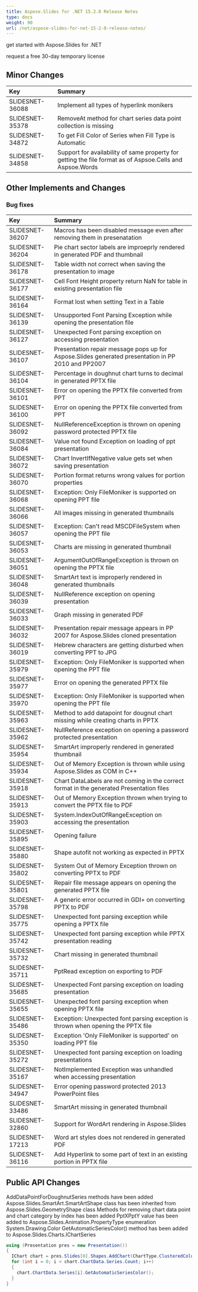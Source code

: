 ```yaml
---
title: Aspose.Slides for .NET 15.2.0 Release Notes
type: docs
weight: 90
url: /net/aspose-slides-for-net-15-2-0-release-notes/
---
```


get started with Aspose.Slides for .NET

request a free 30-day temporary license
## **Minor Changes**
|**Key**|**Summary**|
| :- | :- |
|SLIDESNET-36088 | Implement all types of hyperlink monikers|
|SLIDESNET-35378 | RemoveAt method for chart series data point collection is missing|
|SLIDESNET-34872 | To get Fill Color of Series when Fill Type is Automatic|
|SLIDESNET-34858 | Support for availability of same property for getting the file format as of Aspsoe.Cells and Aspsoe.Words|

## **Other Implements and Changes**

### **Bug fixes**
|**Key**|**Summary**|
| :- | :- |
|SLIDESNET-36207 | Macros has been disabled message even after removing them in presenatation|
|SLIDESNET-36204 | Pie chart sector labels are improeprly rendered in generated PDF and thumbnail|
|SLIDESNET-36178 | Table width not correct when saving the presentation to image|
|SLIDESNET-36177 | Cell Font Height property return NaN for table in existing presentation file|
|SLIDESNET-36164 | Format lost when setting Text in a Table|
|SLIDESNET-36139 | Unsupported Font Parsing Exception while opening the presentation file|
|SLIDESNET-36127 | Unexpected Font parsing exception on accessing presentation|
|SLIDESNET-36107 | Presentation repair message pops up for Aspose.Slides generated presentation in PP 2010 and PP2007|
|SLIDESNET-36104 | Percentage in doughnut chart turns to decimal in generated PPTX file|
|SLIDESNET-36101 | Error on opening the PPTX file converted from PPT|
|SLIDESNET-36100 | Error on opening the PPTX file converted from PPT|
|SLIDESNET-36092 | NullReferenceException is thrown on opening password protected PPTX file|
|SLIDESNET-36084 | Value not found Exception on loading of ppt presentation|
|SLIDESNET-36072 | Chart InvertIfNegative value gets set when saving presentation|
|SLIDESNET-36070 | Portion format returns wrong values for portion properties|
|SLIDESNET-36068 | Exception: Only FileMoniker is supported on opening PPT file|
|SLIDESNET-36066 | All images missing in generated thumbnails|
|SLIDESNET-36057 | Exception: Can't read MSCDFileSystem when opening the PPT file|
|SLIDESNET-36053 | Charts are missing in generated thumbnail|
|SLIDESNET-36051 | ArgumentOutOfRangeException is thrown on opening the PPTX file|
|SLIDESNET-36048 | SmartArt text is improperly rendered in generated thumbnails|
|SLIDESNET-36039 | NullReference exception on opening presentation|
|SLIDESNET-36033 | Graph missing in generated PDF|
|SLIDESNET-36032 | Presentation repair message appears in PP 2007 for Aspose.Slides cloned presentation|
|SLIDESNET-36019 | Hebrew characters are getting disturbed when converting PPT to JPG|
|SLIDESNET-35979 | Exception: Only FileMoniker is supported when opening the PPT file|
|SLIDESNET-35977 | Error on opening the generated PPTX file|
|SLIDESNET-35970 | Exception: Only FileMoniker is supported when opening the PPT file|
|SLIDESNET-35963 | Method to add datapoint for dougnut chart missing while creating charts in PPTX|
|SLIDESNET-35962 | NullReference exception on opening a password protected presentation|
|SLIDESNET-35954 | SmartArt improperly rendered in generated thumbnail|
|SLIDESNET-35934 | Out of Memory Exception is thrown while using Aspose.Slides as COM in C++|
|SLIDESNET-35918 | Chart DataLabels are not coming in the correct format in the generated Presentation files|
|SLIDESNET-35913 | Out of Memory Exception thrown when trying to convert the PPTX file to PDF|
|SLIDESNET-35903 | System.IndexOutOfRangeException on accessing the presentation|
|SLIDESNET-35895 | Opening failure | Exception Only FileMoniker is supported is thrown|
|SLIDESNET-35880 | Shape autofit not working as expected in PPTX|
|SLIDESNET-35802 | System Out of Memory Exception thrown on converting PPTX to PDF|
|SLIDESNET-35801 | Repair file message appears on opening the generated PPTX file|
|SLIDESNET-35798 | A generic error occurred in GDI+ on converting PPTX to PDF|
|SLIDESNET-35775 | Unexpected font parsing exception while opening a PPTX file|
|SLIDESNET-35742 | Unexpected font parsing exception while PPTX presentation reading|
|SLIDESNET-35732 | Chart missing in generated thumbnail|
|SLIDESNET-35711 | PptRead exception on exporting to PDF|
|SLIDESNET-35685 | Unexpected Font parsing exception on loading presentation|
|SLIDESNET-35655 | Unexpected font parsing exception when opening PPTX file|
|SLIDESNET-35486 | Exception: Unexpected font parsing exception is thrown when opening the PPTX file|
|SLIDESNET-35350 | Exception 'Only FileMoniker is supported' on loading PPT file|
|SLIDESNET-35272 | Unexpected font parsing exception on loading presentations|
|SLIDESNET-35167 | NotImplemented Exception was unhandled when accessing presentation|
|SLIDESNET-34947 | Error opening password protected 2013 PowerPoint files|
|SLIDESNET-33486 | SmartArt missing in generated thumbnail|
|SLIDESNET-32860 | Support for WordArt rendering in Aspose.Slides|
|SLIDESNET-17213 | Word art styles does not rendered in generated PDF|
|SLIDESNET-36116 | Add Hyperlink to some part of text in an existing portion in PPTX file|

## **Public API Changes**

AddDataPointForDoughnutSeries methods have been added
Aspose.Slides.SmartArt.SmartArtShape class has been inherited from Aspose.Slides.GeometryShape class
Methods for removing chart data point and chart category by index has been added
PptXPptY value has been added to Aspose.Slides.Animation.PropertyType enumeration
System.Drawing.Color GetAutomaticSeriesColor() method has been added to Aspose.Slides.Charts.IChartSeries

``` csharp
using (Presentation pres = new Presentation())
{
  IChart chart = pres.Slides[0].Shapes.AddChart(ChartType.ClusteredColumn, 100, 50, 600, 400);
  for (int i = 0; i < chart.ChartData.Series.Count; i++)
  {
    chart.ChartData.Series[i].GetAutomaticSeriesColor();
  }
}
``` 
